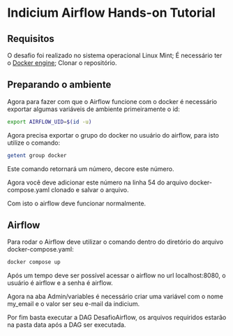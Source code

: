 # Indicium Airflow Hands-on Tutorial

## Requisitos

O desafio foi realizado no sistema operacional Linux Mint;
É necessário ter o [Docker engine](https://docs.docker.com/engine/install/ubuntu/);
Clonar o repositório.

## Preparando o ambiente

Agora para fazer com que o Airflow funcione com o docker é necessário exportar algumas variáveis de ambiente primeiramente o id:

```bash
export AIRFLOW_UID=$(id -u)
```
Agora precisa exportar o grupo do docker no usuário do airflow, para isto utilize o comando:

```bash
getent group docker
```
Este comando retornará um número, decore este número.

Agora você deve adicionar este número na linha 54 do arquivo docker-compose.yaml clonado e salvar o arquivo.

Com isto o airflow deve funcionar normalmente.

## Airflow

Para rodar o Airflow deve utilizar o comando dentro do diretório do arquivo docker-compose.yaml:

```bash
docker compose up
```
Após um tempo deve ser possível acessar o airflow no url localhost:8080, o usuário é airflow e a senha é airflow. 

Agora na aba Admin/variables é necessário criar uma variável com o nome my_email e o valor ser seu e-mail da indicium.

Por fim basta executar a DAG DesafioAirflow, os arquivos requiridos estarão na pasta data após a DAG ser executada. 